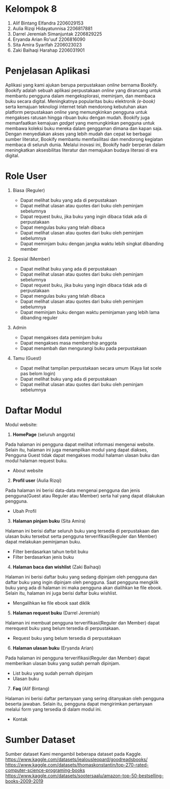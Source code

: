 # Kelompok 8
1. Alif Bintang Elfandra 2206029153
2. Aulia Rizqi Hidayatunnisa 2206817881
3. Darrel Jeremiah Simanjuntak 2206829225
4. Eryanda Arian Ro'uuf 2206816090
5. Sita Amira Syarifah 2206023023
6. Zaki Baihaqi Harahap 2206031901

# Penjelasan Aplikasi
Aplikasi yang kami ajukan berupa perpustakaan _online_ bernama Bookify. Bookify adalah sebuah aplikasi perpustakaan _online_ yang dirancang untuk membantu pengguna dalam mengeksplorasi, meminjam, dan membaca buku secara digital. Meningkatnya popularitas buku elektronik _(e-book)_ serta kemajuan teknologi internet telah mendorong kebutuhan akan platform perpustakaan _online_ yang memungkinkan pengguna untuk mengakses ratusan hingga ribuan buku dengan mudah. Bookify juga memanfaatkan kemajuan _gadget_ yang memungkinkan pengguna untuk membawa koleksi buku mereka dalam genggaman dimana dan kapan saja. Dengan menyediakan akses yang lebih mudah dan cepat ke berbagai sumber literatur, Bookify membantu memfasilitasi dan mendorong kegiatan membaca di seluruh dunia. Melalui inovasi ini, Bookify hadir berperan dalam meningkatkan aksesbilitas literatur dan memajukan budaya literasi di era digital. 

# Role User
1. Biasa (Reguler)
    - Dapat melihat buku yang ada di perpustakaan
    - Dapat melihat ulasan atau quotes dari buku oleh peminjam sebelumnya
    - Dapat request buku, jika buku yang ingin dibaca tidak ada di perpustakaan
    - Dapat mengulas buku yang telah dibaca
    - Dapat melihat ulasan atau quotes dari buku oleh peminjam sebelumnya
    - Dapat meminjam buku dengan jangka waktu lebih singkat dibanding member

2. Spesial (Member)
    - Dapat melihat buku yang ada di perpustakaan
    - Dapat melihat ulasan atau quotes dari buku oleh peminjam sebelumnya
    - Dapat request buku, jika buku yang ingin dibaca tidak ada di perpustakaan
    - Dapat mengulas buku yang telah dibaca
    - Dapat melihat ulasan atau quotes dari buku oleh peminjam sebelumnya
    - Dapat meminjam buku dengan waktu peminjaman yang lebih lama dibanding reguler 

3. Admin
    - Dapat mengakses data peminjam buku
    - Dapat mengakses masa membership anggota
    - Dapat menambah dan mengurangi buku pada perpustakaan

4. Tamu (Guest)
    - Dapat melihat tampilan perpustakaan secara umum (Kaya liat scele pas belom login)
    - Dapat melihat buku yang ada di perpustakaan
    - Dapat melihat ulasan atau quotes dari buku oleh peminjam sebelumnya



# Daftar Modul
Modul website:

1. **HomePage** (seluruh anggota)

Pada halaman ini pengguna dapat melihat informasi mengenai website. Selain itu, halaman ini juga menampilkan modul yang dapat diakses, Pengguna Guest tidak dapat mengakses modul halaman ulasan buku dan modul halaman request buku.
- About website

2. **Profil user** (Aulia Rizqi)

Pada halaman ini berisi data-data mengenai pengguna dan jenis pengguna(Guest atau Reguler atau Member) serta hal yang dapat dilakukan pengguna.
- Ubah Profil 

3. **Halaman pinjam buku** (Sita Amira)

Halaman ini berisi daftar seluruh buku yang tersedia di perpustakaan dan ulasan buku tersebut serta pengguna terverifikasi(Reguler dan Member) dapat melakukan peminjaman buku.
- Filter berdasarkan tahun terbit buku
- Filter berdasarkan jenis buku

4. **Halaman baca dan wishlist** (Zaki Baihaqi)

Halaman ini berisi daftar buku yang sedang dipinjam oleh pengguna dan daftar buku yang ingin dipinjam oleh pengguna. Saat pengguna mengklik buku yang ada di halaman ini maka pengguna akan dialihkan ke file ebook. Selain itu, halaman ini juga berisi daftar buku wishlist.
- Mengalihkan ke file ebook saat diklik

5. **Halaman request buku** (Darrel Jeremiah)

Halaman ini membuat pengguna terverifikasi(Reguler dan Member) dapat merequest buku yang belum tersedia di perpustakaan.
- Request buku yang belum tersedia di perpustakaan

6. **Halaman ulasan buku** (Eryanda Arian)

Pada halaman ini pengguna terverifikasi(Reguler dan Member) dapat memberikan ulasan buku yang sudah pernah dipinjam.
- List buku yang sudah pernah dipinjam
- Ulasan buku

7. **Faq** (Alif Bintang)

Halaman ini berisi daftar pertanyaan yang sering ditanyakan oleh pengguna beserta jawaban. Selain itu, pengguna dapat mengirimkan pertanyaan melalui form yang tersedia di dalam modul ini.
- Kontak


# Sumber Dataset
Sumber dataset
Kami mengambil beberapa dataset pada Kaggle.
https://www.kaggle.com/datasets/jealousleopard/goodreadsbooks/
https://www.kaggle.com/datasets/thomaskonstantin/top-270-rated-computer-science-programing-books
https://www.kaggle.com/datasets/sootersaalu/amazon-top-50-bestselling-books-2009-2019

